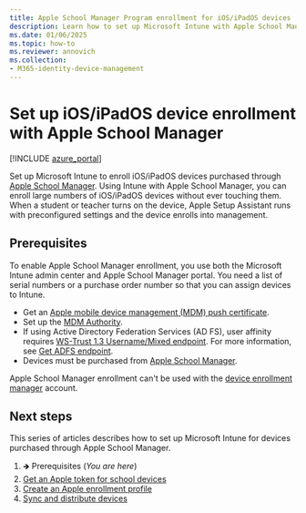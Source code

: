 ```yaml
---
title: Apple School Manager Program enrollment for iOS/iPadOS devices
description: Learn how to set up Microsoft Intune with Apple School Manager for corporate-owned iOS/iPadOS devices.
ms.date: 01/06/2025
ms.topic: how-to
ms.reviewer: annovich
ms.collection:
- M365-identity-device-management
---
```


# Set up iOS/iPadOS device enrollment with Apple School Manager

[!INCLUDE [azure_portal](../includes/azure_portal.md)]

Set up Microsoft Intune to enroll iOS/iPadOS devices purchased through [Apple School Manager](https://school.apple.com/). Using Intune with Apple School Manager, you can enroll large numbers of iOS/iPadOS devices without ever touching them. When a student or teacher turns on the device, Apple Setup Assistant runs with preconfigured settings and the device enrolls into management.


## Prerequisites

To enable Apple School Manager enrollment, you use both the Microsoft Intune admin center and Apple School Manager portal. You need a list of serial numbers or a purchase order number so that you can assign devices to Intune.

- Get an [Apple mobile device management (MDM) push certificate](apple-mdm-push-certificate-get.md).
- Set up the [MDM Authority](../fundamentals/mdm-authority-set.md).
- If using Active Directory Federation Services (AD FS), user affinity requires [WS-Trust 1.3 Username/Mixed endpoint](/previous-versions/windows/it-pro/windows-server-2008-R2-and-2008/ff608241(v=ws.10)). For more information, see [Get ADFS endpoint](/powershell/module/adfs/get-adfsendpoint).
- Devices must be purchased from [Apple School Manager](http://school.apple.com).

Apple School Manager enrollment can't be used with the [device enrollment manager](device-enrollment-manager-enroll.md) account.

## Next steps

This series of articles describes how to set up Microsoft Intune for devices purchased through Apple School Manager.

1. 🡺 Prerequisites (*You are here*)
1. [Get an Apple token for school devices](apple-school-manager-step-1.md)
1. [Create an Apple enrollment profile](apple-school-manager-step-2.md)
1. [Sync and distribute devices](apple-school-manager-step-3.md)
